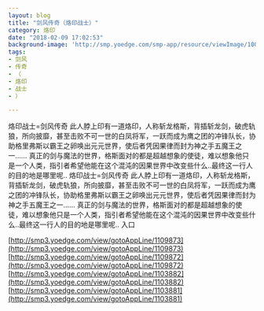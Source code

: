 ```yaml
---
layout: blog
title: "剑风传奇（烙印战士）"
category: 烙印
date: "2018-02-09 17:02:53"
background-image: 'http://smp.yoedge.com/smp-app/resource/viewImage/1001199appline.png'
tags:
- 剑风
- 传奇
- （
- 烙印
- 战士
- ）

---
```

烙印战士=剑风传奇 此人脖上印有一道烙印，人称斩龙格斯，背插斩龙剑，破虎轨狼，所向披靡，甚至击败不可一世的白凤将军，一跃而成为鹰之团的冲锋队长，协助格里弗斯以霸王之卵唤出元元世界，使后者凭因果律而封为神之手五魔王之一…… 真正的剑与魔法的世界，格斯面对的都是超越想象的使徒，难以想象他只是一个人类，指引者希望他能在这个混沌的因果世界中改变些什么..最终这一行人的目的地是哪里呢..
烙印战士=剑风传奇 此人脖上印有一道烙印，人称斩龙格斯，背插斩龙剑，破虎轨狼，所向披靡，甚至击败不可一世的白凤将军，一跃而成为鹰之团的冲锋队长，协助格里弗斯以霸王之卵唤出元元世界，使后者凭因果律而封为神之手五魔王之一…… 真正的剑与魔法的世界，格斯面对的都是超越想象的使徒，难以想象他只是一个人类，指引者希望他能在这个混沌的因果世界中改变些什么..最终这一行人的目的地是哪里呢..
入口

[http://smp3.yoedge.com/view/gotoAppLine/1109873](http://smp3.yoedge.com/view/gotoAppLine/1109873)
[http://smp3.yoedge.com/view/gotoAppLine/1109872](http://smp3.yoedge.com/view/gotoAppLine/1109872)
[http://smp3.yoedge.com/view/gotoAppLine/1103882](http://smp3.yoedge.com/view/gotoAppLine/1103882)
[http://smp3.yoedge.com/view/gotoAppLine/1103881](http://smp3.yoedge.com/view/gotoAppLine/1103881)

        
